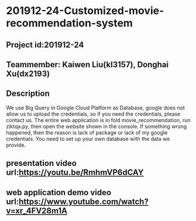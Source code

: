 # 201912-24-Customized-movie-recommendation-system
## Project id:201912-24
## Teammember: Kaiwen Liu(kl3157), Donghai Xu(dx2193)
## Description
We use Big Query in Google Cloud Platform as Database, google does not allow us to upload the credentials, so if you need the credentials, please contact us. The entire web application is in fold movie_recommendation, run zlktqa.py, then open the website shown in the console. If something wrong happened, then the reason is lack of package or lack of my google credentials. You need to set up your own database with the data we provide.
## presentation video url:https://youtu.be/RmhmVP6dCAY
## web application demo video url:https://www.youtube.com/watch?v=xr_4FV28m1A
